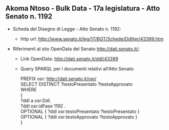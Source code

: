 ## Akoma Ntoso - Bulk Data - 17a legislatura - Atto Senato n. 1192 ##

* Scheda del Disegno di Legge - Atto Senato n. 1192:
	* http url: http://www.senato.it/leg/17/BGT/Schede/Ddliter/43399.htm

* Riferimenti al sito OpenData del Senato http://dati.senato.it/:
	* Link OpenData: http://dati.senato.it/ddl/43399
	* Query SPARQL per i documenti relativi all'Atto Senato:

        PREFIX osr: <http://dati.senato.it/osr/>  
		SELECT DISTINCT ?testoPresentato ?testoApprovato  
		WHERE  
		{  
		    ?ddl a osr:Ddl.  
		    ?ddl osr:idFase 1192 .  
		    OPTIONAL { ?ddl osr:testoPresentato ?testoPresentato }  
		    OPTIONAL { ?ddl osr:testoApprovato ?testoApprovato }  
		}
		